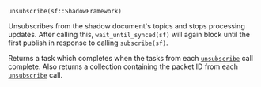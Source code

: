 ```
unsubscribe(sf::ShadowFramework)
```

Unsubscribes from the shadow document's topics and stops processing updates. After calling this, `wait_until_synced(sf)` will again block until the first publish in response to calling `subscribe(sf)`.

Returns a task which completes when the tasks from each [`unsubscribe`](@ref) call complete. Also returns a collection containing the packet ID from each [`unsubscribe`](@ref) call.
